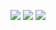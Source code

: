 ![](https://skillicons.dev/icons?i=linux,bash,rust,cs,py,css,html,javascript,go,sqlite,vim&theme=dark)
![](https://streak-stats.demolab.com/?user=hyperbel?theme=tokyonight)
![](https://github-readme-stats.vercel.app/api/top-langs/?username=hyperbel&layout=compact&theme=tokyonight)
